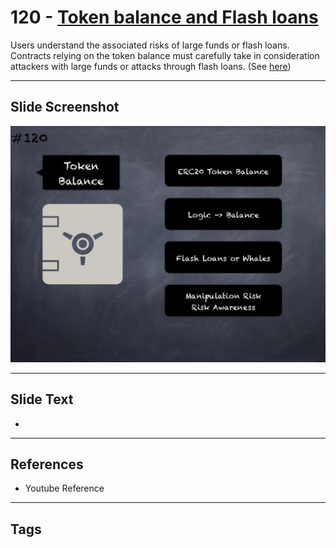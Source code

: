 # 120 - [Token balance and Flash loans](Token%20balance%20and%20Flash%20loans.md)
Users understand the associated risks of large funds or flash loans. Contracts relying on the token balance must carefully take in consideration attackers with large funds or attacks through flash loans. (See [here](https://github.com/crytic/building-secure-contracts/blob/master/development-guidelines/token_integration.md#token-scarcity))
___
## Slide Screenshot
![0120.png](../../images/5.Pitfalls%20and%20Best%20Practices%20201/120.png)
___
## Slide Text
- 
___
## References
- Youtube Reference
___
## Tags